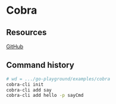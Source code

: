 # Cobra

## Resources

[GitHub](https://github.com/spf13/cobra)

## Command history

```sh
# wd = .../go-playground/examples/cobra
cobra-cli init
cobra-cli add say
cobra-cli add hello -p sayCmd
```
